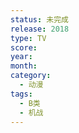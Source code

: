 ```yaml
---
status: 未完成
release: 2018
type: TV
score:
year:
month:
category:
  - 动漫
tags:
  - B类
  - 机战
---
```

